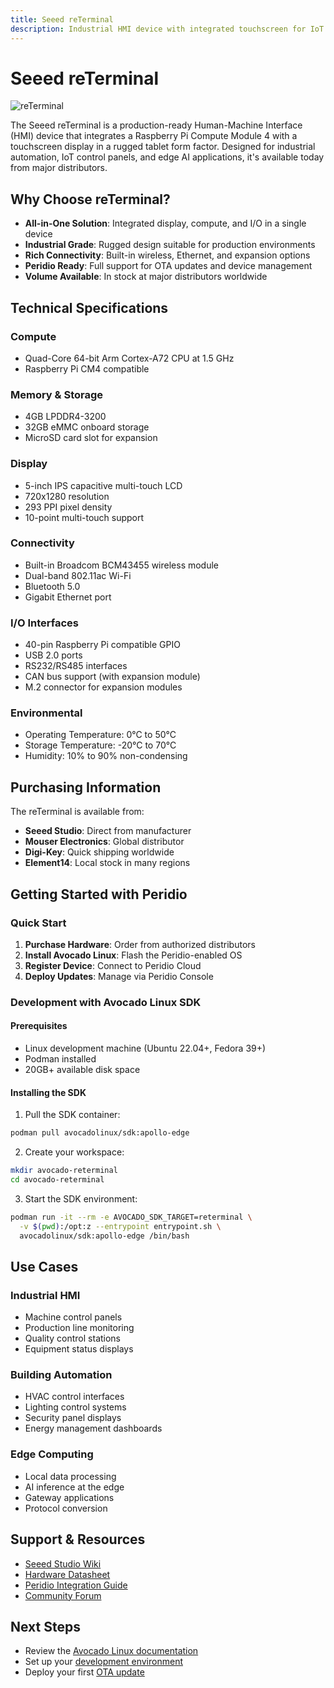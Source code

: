 ```yaml
---
title: Seeed reTerminal
description: Industrial HMI device with integrated touchscreen for IoT applications
---
```


# Seeed reTerminal

![reTerminal](/img/reterminal.jpg)

The Seeed reTerminal is a production-ready Human-Machine Interface (HMI) device that integrates a Raspberry Pi Compute Module 4 with a touchscreen display in a rugged tablet form factor. Designed for industrial automation, IoT control panels, and edge AI applications, it's available today from major distributors.

## Why Choose reTerminal?

- **All-in-One Solution**: Integrated display, compute, and I/O in a single device
- **Industrial Grade**: Rugged design suitable for production environments
- **Rich Connectivity**: Built-in wireless, Ethernet, and expansion options
- **Peridio Ready**: Full support for OTA updates and device management
- **Volume Available**: In stock at major distributors worldwide

## Technical Specifications

### Compute
- Quad-Core 64-bit Arm Cortex-A72 CPU at 1.5 GHz
- Raspberry Pi CM4 compatible

### Memory & Storage
- 4GB LPDDR4-3200
- 32GB eMMC onboard storage
- MicroSD card slot for expansion

### Display
- 5-inch IPS capacitive multi-touch LCD
- 720x1280 resolution
- 293 PPI pixel density
- 10-point multi-touch support

### Connectivity
- Built-in Broadcom BCM43455 wireless module
- Dual-band 802.11ac Wi-Fi
- Bluetooth 5.0
- Gigabit Ethernet port

### I/O Interfaces
- 40-pin Raspberry Pi compatible GPIO
- USB 2.0 ports
- RS232/RS485 interfaces
- CAN bus support (with expansion module)
- M.2 connector for expansion modules

### Environmental
- Operating Temperature: 0°C to 50°C
- Storage Temperature: -20°C to 70°C
- Humidity: 10% to 90% non-condensing

## Purchasing Information

The reTerminal is available from:
- **Seeed Studio**: Direct from manufacturer
- **Mouser Electronics**: Global distributor
- **Digi-Key**: Quick shipping worldwide
- **Element14**: Local stock in many regions

## Getting Started with Peridio

### Quick Start

1. **Purchase Hardware**: Order from authorized distributors
2. **Install Avocado Linux**: Flash the Peridio-enabled OS
3. **Register Device**: Connect to Peridio Cloud
4. **Deploy Updates**: Manage via Peridio Console

### Development with Avocado Linux SDK

#### Prerequisites
- Linux development machine (Ubuntu 22.04+, Fedora 39+)
- Podman installed
- 20GB+ available disk space

#### Installing the SDK

1. Pull the SDK container:
```bash
podman pull avocadolinux/sdk:apollo-edge
```

2. Create your workspace:
```bash
mkdir avocado-reterminal
cd avocado-reterminal
```

3. Start the SDK environment:
```bash
podman run -it --rm -e AVOCADO_SDK_TARGET=reterminal \
  -v $(pwd):/opt:z --entrypoint entrypoint.sh \
  avocadolinux/sdk:apollo-edge /bin/bash
```

## Use Cases

### Industrial HMI
- Machine control panels
- Production line monitoring
- Quality control stations
- Equipment status displays

### Building Automation
- HVAC control interfaces
- Lighting control systems
- Security panel displays
- Energy management dashboards

### Edge Computing
- Local data processing
- AI inference at the edge
- Gateway applications
- Protocol conversion

## Support & Resources

- [Seeed Studio Wiki](https://wiki.seeedstudio.com/reTerminal/)
- [Hardware Datasheet](https://files.seeedstudio.com/wiki/ReTerminal/reTerminal.pdf)
- [Peridio Integration Guide](/dev-center/avocado-linux/getting-started)
- [Community Forum](https://forum.seeedstudio.com/)

## Next Steps

- Review the [Avocado Linux documentation](/dev-center/avocado-linux/introduction)
- Set up your [development environment](/dev-center/avocado-linux/development-environment)
- Deploy your first [OTA update](/dev-center/getting-started/first-ota-update)